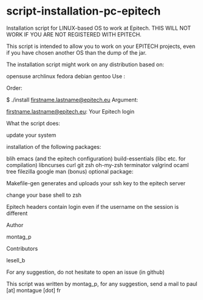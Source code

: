 # script-installation-pc-epitech
Installation script for LINUX-based OS to work at Epitech. THIS WILL NOT WORK IF YOU ARE NOT REGISTERED WITH EPITECH.

This script is intended to allow you to work on your EPITECH projects, even if you have chosen another OS than the dump of the jar.

The installation script might work on any distribution based on:

opensuse
archlinux
fedora
debian
gentoo
Use :

Order:

$ ./install <firstname.lastname@epitech.eu>
Argument:

<firstname.lastname@epitech.eu>: Your Epitech login

What the script does:

update your system

installation of the following packages:

blih
emacs (and the epitech configuration)
build-essentials (libc etc. for compilation)
libncurses
curl
git
zsh
oh-my-zsh
terminator
valgrind
ocaml
tree
filezilla
google man (bonus)
optional package:

Makefile-gen
generates and uploads your ssh key to the epitech server

change your base shell to zsh

Epitech headers contain login even if the username on the session is different

Author

montag_p

Contributors

lesell_b

For any suggestion, do not hesitate to open an issue (in github)


This script was written by montag_p, for any suggestion, send a mail to paul [at] montague [dot] fr
